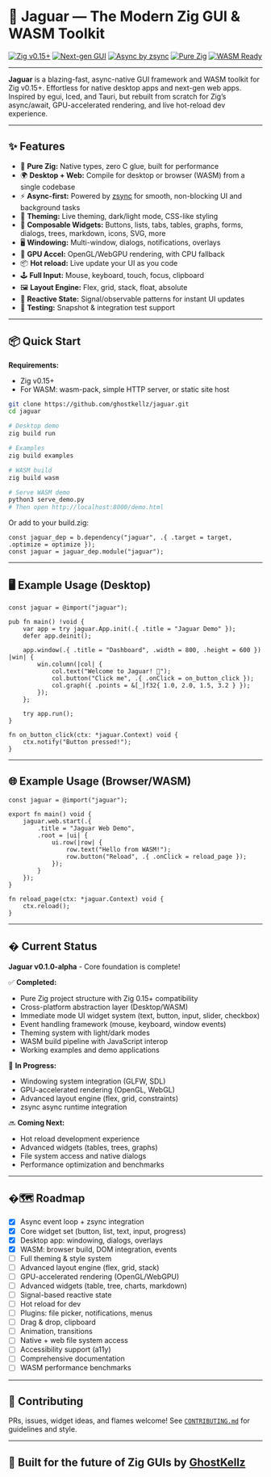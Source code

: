 # 🐆 Jaguar — The Modern Zig GUI & WASM Toolkit

[![Zig v0.15+](https://img.shields.io/badge/zig-0.15+-f7a41d?logo=zig\&logoColor=white)](https://ziglang.org/)
[![Next-gen GUI](https://img.shields.io/badge/GUI-modern-blueviolet)]()
[![Async by zsync](https://img.shields.io/badge/async-zsync-blue)]()
[![Pure Zig](https://img.shields.io/badge/pure-zig-success)]()
[![WASM Ready](https://img.shields.io/badge/wasm-ready-purple)]()

---

**Jaguar** is a blazing-fast, async-native GUI framework and WASM toolkit for Zig v0.15+. Effortless for native desktop apps and next-gen web apps. Inspired by egui, Iced, and Tauri, but rebuilt from scratch for Zig’s async/await, GPU-accelerated rendering, and live hot-reload dev experience.

---

## ✨ Features

* 🐆 **Pure Zig:** Native types, zero C glue, built for performance
* 🌍 **Desktop + Web:** Compile for desktop or browser (WASM) from a single codebase
* ⚡ **Async-first:** Powered by [zsync](https://github.com/ghostkellz/zsync) for smooth, non-blocking UI and background tasks
* 🎨 **Theming:** Live theming, dark/light mode, CSS-like styling
* 🧩 **Composable Widgets:** Buttons, lists, tabs, tables, graphs, forms, dialogs, trees, markdown, icons, SVG, more
* 🖥️ **Windowing:** Multi-window, dialogs, notifications, overlays
* 🚀 **GPU Accel:** OpenGL/WebGPU rendering, with CPU fallback
* 📦 **Hot reload:** Live update your UI as you code
* 🕹️ **Full Input:** Mouse, keyboard, touch, focus, clipboard
* 🖼️ **Layout Engine:** Flex, grid, stack, float, absolute
* 🧬 **Reactive State:** Signal/observable patterns for instant UI updates
* 🧪 **Testing:** Snapshot & integration test support

---

## 📦 Quick Start

**Requirements:**

* Zig v0.15+
* For WASM: wasm-pack, simple HTTP server, or static site host

```sh
git clone https://github.com/ghostkellz/jaguar.git
cd jaguar

# Desktop demo
zig build run

# Examples
zig build examples

# WASM build
zig build wasm

# Serve WASM demo
python3 serve_demo.py
# Then open http://localhost:8000/demo.html
```

Or add to your build.zig:

```zig
const jaguar_dep = b.dependency("jaguar", .{ .target = target, .optimize = optimize });
const jaguar = jaguar_dep.module("jaguar");
```

---

## 🖥️ Example Usage (Desktop)

```zig
const jaguar = @import("jaguar");

pub fn main() !void {
    var app = try jaguar.App.init(.{ .title = "Jaguar Demo" });
    defer app.deinit();

    app.window(.{ .title = "Dashboard", .width = 800, .height = 600 }) |win| {
        win.column(|col| {
            col.text("Welcome to Jaguar! 🚀");
            col.button("Click me", .{ .onClick = on_button_click });
            col.graph({ .points = &[_]f32{ 1.0, 2.0, 1.5, 3.2 } });
        });
    };

    try app.run();
}

fn on_button_click(ctx: *jaguar.Context) void {
    ctx.notify("Button pressed!");
}
```

---

## 🌐 Example Usage (Browser/WASM)

```zig
const jaguar = @import("jaguar");

export fn main() void {
    jaguar.web.start(.{
        .title = "Jaguar Web Demo",
        .root = |ui| {
            ui.row(|row| {
                row.text("Hello from WASM!");
                row.button("Reload", .{ .onClick = reload_page });
            });
        }
    });
}

fn reload_page(ctx: *jaguar.Context) void {
    ctx.reload();
}
```

---

## � Current Status

**Jaguar v0.1.0-alpha** - Core foundation is complete!

✅ **Completed:**
- Pure Zig project structure with Zig 0.15+ compatibility
- Cross-platform abstraction layer (Desktop/WASM)
- Immediate mode UI widget system (text, button, input, slider, checkbox)
- Event handling framework (mouse, keyboard, window events)
- Theming system with light/dark modes
- WASM build pipeline with JavaScript interop
- Working examples and demo applications

🚧 **In Progress:**
- Windowing system integration (GLFW, SDL)
- GPU-accelerated rendering (OpenGL, WebGL)
- Advanced layout engine (flex, grid, constraints)
- zsync async runtime integration

🔜 **Coming Next:**
- Hot reload development experience
- Advanced widgets (tables, trees, graphs)
- File system access and native dialogs
- Performance optimization and benchmarks

---

## �🗺️ Roadmap

* [x] Async event loop + zsync integration
* [x] Core widget set (button, list, text, input, progress)
* [x] Desktop app: windowing, dialogs, overlays
* [x] WASM: browser build, DOM integration, events
* [ ] Full theming & style system
* [ ] Advanced layout engine (flex, grid, stack)
* [ ] GPU-accelerated rendering (OpenGL/WebGPU)
* [ ] Advanced widgets (table, tree, charts, markdown)
* [ ] Signal-based reactive state
* [ ] Hot reload for dev
* [ ] Plugins: file picker, notifications, menus
* [ ] Drag & drop, clipboard
* [ ] Animation, transitions
* [ ] Native + web file system access
* [ ] Accessibility support (a11y)
* [ ] Comprehensive documentation
* [ ] WASM performance benchmarks

---

## 🤝 Contributing

PRs, issues, widget ideas, and flames welcome!
See [`CONTRIBUTING.md`](CONTRIBUTING.md) for guidelines and style.

---

## 🐆 Built for the future of Zig GUIs by [GhostKellz](https://github.com/ghostkellz)

